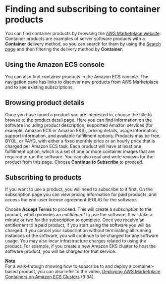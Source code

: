 # Finding and subscribing to container products<a name="buyer-finding-and-subscribing-to-container-products"></a>

 You can find container products by browsing the [AWS Marketplace website](https://aws.amazon.com/marketplace/)\. Container products are examples of server software products with a **Container** delivery method, so you can search for them by using the [Search page](https://aws.amazon.com/marketplace/search/results?) and then filtering the delivery method by **Container**\.

## Using the Amazon ECS console<a name="buyer-amazon-ecs-console"></a>

 You can also find container products in the Amazon ECS console\. The navigation pane has links to discover new products from AWS Marketplace and to see existing subscriptions\.

## Browsing product details<a name="buyer-browsing-product-details"></a>

 Once you have found a product you are interested in, choose the title to browse to the product detail page\. Here you can find information on the software including product description, supported Amazon services \(for example, Amazon ECS or Amazon EKS\), pricing details, usage information, support information, and available fulfillment options\. Products may be free, BYOL, or PAYG, with either a fixed monthly price or an hourly price that is charged per Amazon ECS task\. Each product will have at least one fulfillment option, which is a set of one or more container images that are required to run the software\. You can also read and write reviews for the product from this page\. Choose **Continue to Subscribe** to proceed\. 

## Subscribing to products<a name="buyer-subscribing-to-products"></a>

 If you want to use a product, you will need to subscribe to it first\. On the subscription page you can view pricing information for paid products, and access the end\-user license agreement \(EULA\) for the software\.

Choose **Accept Terms** to proceed\. This will create a *subscription* to the product, which provides an *entitlement* to use the software\. It will take a minute or two for the subscription to complete\. Once you receive an entitlement to a paid product, if you start using the software you will be charged\. If you cancel your subscription without terminating all running instances of the software, you will continue to be charged for any software usage\. You may also incur infrastructure charges related to using the product\. For example, if you create a new Amazon EKS cluster to host the software product, you will be charged for that service\. 

**Note**  
For a walk\-through showing how to subscribe to and deploy a container\-based product, you can also refer to the video, [ Deploying AWS Marketplace Containers on Amazon ECS Clusters](https://www.youtube.com/watch?v=XaiUAiQQJtk) \(3:34\)\.